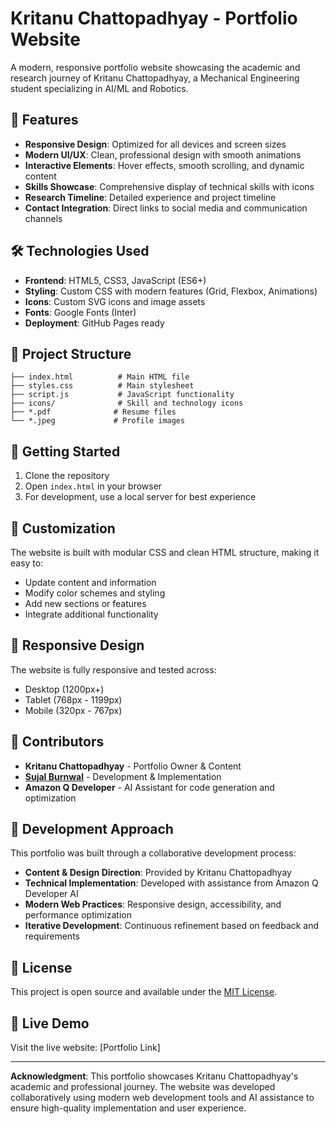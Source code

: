 # Kritanu Chattopadhyay - Portfolio Website

A modern, responsive portfolio website showcasing the academic and research journey of Kritanu Chattopadhyay, a Mechanical Engineering student specializing in AI/ML and Robotics.

## 🌟 Features

- **Responsive Design**: Optimized for all devices and screen sizes
- **Modern UI/UX**: Clean, professional design with smooth animations
- **Interactive Elements**: Hover effects, smooth scrolling, and dynamic content
- **Skills Showcase**: Comprehensive display of technical skills with icons
- **Research Timeline**: Detailed experience and project timeline
- **Contact Integration**: Direct links to social media and communication channels

## 🛠️ Technologies Used

- **Frontend**: HTML5, CSS3, JavaScript (ES6+)
- **Styling**: Custom CSS with modern features (Grid, Flexbox, Animations)
- **Icons**: Custom SVG icons and image assets
- **Fonts**: Google Fonts (Inter)
- **Deployment**: GitHub Pages ready

## 📁 Project Structure

```
├── index.html          # Main HTML file
├── styles.css          # Main stylesheet
├── script.js           # JavaScript functionality
├── icons/              # Skill and technology icons
├── *.pdf              # Resume files
└── *.jpeg             # Profile images
```

## 🚀 Getting Started

1. Clone the repository
2. Open `index.html` in your browser
3. For development, use a local server for best experience

## 🎨 Customization

The website is built with modular CSS and clean HTML structure, making it easy to:
- Update content and information
- Modify color schemes and styling
- Add new sections or features
- Integrate additional functionality

## 📱 Responsive Design

The website is fully responsive and tested across:
- Desktop (1200px+)
- Tablet (768px - 1199px)
- Mobile (320px - 767px)

## 👥 Contributors

- **Kritanu Chattopadhyay** - Portfolio Owner & Content
- **[Sujal Burnwal](@sujal-ece28)** - Development & Implementation
- **Amazon Q Developer** - AI Assistant for code generation and optimization

## 🤝 Development Approach

This portfolio was built through a collaborative development process:
- **Content & Design Direction**: Provided by Kritanu Chattopadhyay
- **Technical Implementation**: Developed with assistance from Amazon Q Developer AI
- **Modern Web Practices**: Responsive design, accessibility, and performance optimization
- **Iterative Development**: Continuous refinement based on feedback and requirements

## 📄 License

This project is open source and available under the [MIT License](LICENSE).

## 🔗 Live Demo

Visit the live website: [Portfolio Link]

---

**Acknowledgment**: This portfolio showcases Kritanu Chattopadhyay's academic and professional journey. The website was developed collaboratively using modern web development tools and AI assistance to ensure high-quality implementation and user experience.
